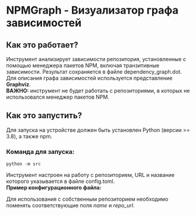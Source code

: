 # NPMGraph - Визуализатор графа зависимостей



## Как это работает?

Инструмент анализирует зависимости репозитория, установленные с помощью менеджера пакетов NPM, включая транзитивные зависимости. 
Результат сохраняется в файле dependency_graph.dot. Для описания графа зависимостей используется представление **Graphviz**.\
**ВАЖНО:** инструмент не будет работать с репозиториями, в которых не использовался менеджер пакетов NPM.


## Как это запустить?

Для запуска на устройстве должен быть установлен Python (версии >= 3.8), а также npm.  
### Команда для запуска:
```
python -m src
```


Инструмент настроен на работу с репозиторием, URL и название которого указывается в файле config.toml.\
**Пример конфигурационного файла:**

Для использования с собственным репозиторием необходимо поменять соответствующие поля *name* и *repo_url*.